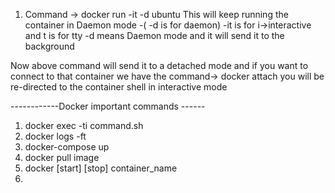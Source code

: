 1) Command -> docker run -it -d ubuntu
This will keep running the container in Daemon mode -( -d is for daemon)
-it is for i->interactive and t is for tty
-d means Daemon mode and it will send it to the background

Now above command will send it to a detached mode and if you want to connect to that container we have the command->
docker attach <containmer-id>
you will be re-directed to the container shell in interactive mode

------------Docker important commands ------

1) docker exec -ti <container-name> command.sh
2) docker logs -ft <container-name>
3) docker-compose up
4) docker pull image
5) docker [start] [stop] container_name
6) 



